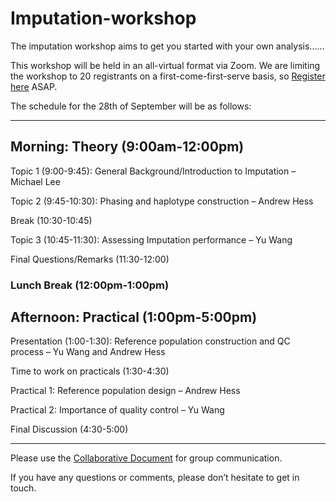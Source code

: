 # Imputation-workshop

The imputation workshop aims to get you started with your own analysis......

This workshop will be held in an all-virtual format via Zoom. We are limiting the workshop to 20 registrants on a first-come-first-serve basis, so <a href="https://www.eventbrite.co.nz/e/imputation-workshop-tickets-119969852057">Register here</a> ASAP.


The schedule for the 28th of September will be as follows:

---

## Morning: Theory (9:00am-12:00pm)
Topic 1 (9:00-9:45): General Background/Introduction to Imputation – Michael Lee

Topic 2 (9:45-10:30): Phasing and haplotype construction – Andrew Hess

Break (10:30-10:45)

Topic 3 (10:45-11:30): Assessing Imputation performance – Yu Wang

Final Questions/Remarks (11:30-12:00)
 
### Lunch Break (12:00pm-1:00pm)
 
## Afternoon: Practical (1:00pm-5:00pm)
Presentation (1:00-1:30): Reference population construction and QC process – Yu Wang and Andrew Hess

Time to work on practicals (1:30-4:30)

Practical 1: Reference population design – Andrew Hess

Practical 2: Importance of quality control – Yu Wang

Final Discussion (4:30-5:00)

---

Please use the <a href="https://pad.riseup.net/p/28_09_2020-Imputation-Workshop">Collaborative Document</a> for group communication.

If you have any questions or comments, please don’t hesitate to get in touch.
